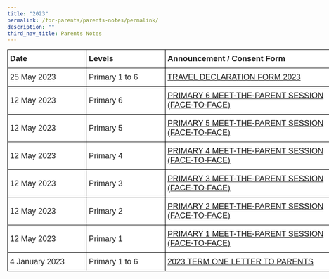 ```yaml
---
title: "2023"
permalink: /for-parents/parents-notes/permalink/
description: ""
third_nav_title: Parents Notes
---
```

<style type="text/css">
.tg  {border-collapse:collapse;border-spacing:0;margin:0px auto;}
.tg td{border-color:black;border-style:solid;border-width:1px;font-family:Arial, sans-serif;font-size:14px;
  overflow:hidden;padding:10px 5px;word-break:normal;}
.tg th{border-color:black;border-style:solid;border-width:1px;font-family:Arial, sans-serif;font-size:14px;
  font-weight:normal;overflow:hidden;padding:10px 5px;word-break:normal;}
.tg .tg-4jv7{background-color:#FFF;color:#222;font-size:18px;font-weight:bold;text-align:left;vertical-align:middle}
.tg .tg-porg{background-color:#FFF;color:#222;font-size:18px;text-align:left;vertical-align:middle}
.tg .tg-3zup{background-color:#FFF;color:#4067AE;font-size:18px;text-align:left;vertical-align:middle}
.tg .tg-613a{background-color:#FFF;color:#0382CB;font-size:18px;text-align:left;vertical-align:middle}
</style>
<table class="tg" style="undefined;table-layout: fixed; width: 758px">
<colgroup>
<col style="width: 182px">
<col style="width: 182px">
<col style="width: 405px">
</colgroup>
<tbody>
  <tr>
    <td class="tg-4jv7">Date</td>
    <td class="tg-4jv7">Levels </td>
    <td class="tg-4jv7">Announcement / Consent Form</td>
  </tr>
			<tr>
    <td class="tg-porg">25 May 2023</td>
    <td class="tg-porg">Primary 1 to 6</td>
    <td class="tg-3zup"><a target="_blank" href="https://go.gov.sg/traveldeclarationform2023">TRAVEL DECLARATION FORM 2023 </a>
		</td>
  </tr>
		<tr>
    <td class="tg-porg">12 May 2023</td>
    <td class="tg-porg">Primary 6</td>
    <td class="tg-3zup"><a target="_blank" href="https://go.gov.sg/p6mtp">PRIMARY 6 MEET-THE-PARENT SESSION (FACE-TO-FACE) </a>
		</td>
  </tr>
	<tr>
    <td class="tg-porg">12 May 2023</td>
    <td class="tg-porg">Primary 5</td>
    <td class="tg-3zup"><a target="_blank" href="https://go.gov.sg/p5mtp">PRIMARY 5 MEET-THE-PARENT SESSION (FACE-TO-FACE) </a>
		</td>
  </tr>
		<tr>
    <td class="tg-porg">12 May 2023</td>
    <td class="tg-porg">Primary 4</td>
    <td class="tg-3zup"><a target="_blank" href="https://go.gov.sg/p4mtp">PRIMARY 4 MEET-THE-PARENT SESSION (FACE-TO-FACE) </a>
		</td>
  </tr>
		<tr>
    <td class="tg-porg">12 May 2023</td>
    <td class="tg-porg">Primary 3</td>
    <td class="tg-3zup"><a target="_blank" href="https://go.gov.sg/p3mtp">PRIMARY 3 MEET-THE-PARENT SESSION (FACE-TO-FACE) </a>
		</td>
  </tr>
		<tr>
    <td class="tg-porg">12 May 2023</td>
    <td class="tg-porg">Primary 2</td>
    <td class="tg-3zup"><a target="_blank" href="https://go.gov.sg/p2mtp">PRIMARY 2 MEET-THE-PARENT SESSION (FACE-TO-FACE) </a>
		</td>
  </tr>
	<tr>
    <td class="tg-porg">12 May 2023</td>
    <td class="tg-porg">Primary 1</td>
    <td class="tg-3zup"><a target="_blank" href="https://go.gov.sg/p1mtp">PRIMARY 1 MEET-THE-PARENT SESSION (FACE-TO-FACE) </a>
		</td>
  </tr>
		<tr>
    <td class="tg-porg">4 January 2023</td>
    <td class="tg-porg">Primary 1 to 6</td>
    <td class="tg-3zup"><a target="_blank" href="https://go.gov.sg/t1lettertoparents">2023 TERM ONE LETTER TO PARENTS  </a>
		</td>
  </tr>
	
</tbody></table>